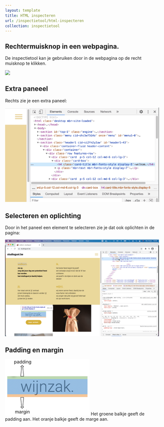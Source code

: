 ```yaml
---
layout: template
title: HTML inspecteren
url: /inspectietool/html-inspecteren
collection: inspectietool
---
```

## Rechtermuisknop in een webpagina.

De inspectietool kan je gebruiken door in de webpagina op de recht muisknop te klikken.

<img src="images/html_inspecteren_1.png" />

## Extra paneeel

Rechts zie je een extra paneel:

<img src="images/html_inspecteren_2.png" />

## Selecteren en oplichting

Door in het paneel een element te selecteren zie je dat ook oplichten in de pagina:

<img src="images/html_inspecteren_3.png" />

## Padding en margin

<img src="images/html_inspecteren_4.png" />
Het groene balkje geeft de padding aan. 
Het oranje balkje geeft de marge aan.
